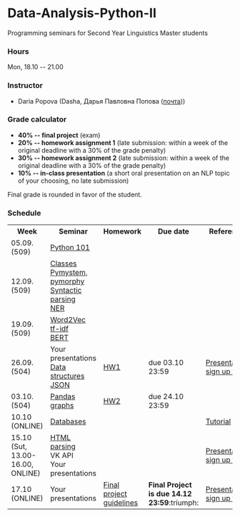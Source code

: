 # Data-Analysis-Python-II

Programming seminars for Second Year Linguistics Master students

### Hours

Mon, 18.10 -- 21.00

### Instructor
* Daria Popova (Dasha, Дарья Павловна Попова ([почта](mailto:daschapopowa@gmail.com)))

### Grade calculator
* **40% -- final project** (exam)
* **20% -- homework assignment 1** (late submission: within a week of the original deadline with a 30% of the grade penalty)
* **30% -- homework assignment 2** (late submission: within a week of the original deadline with a 30% of the grade penalty)
* **10% -- in-class presentation** (a short oral presentation on an NLP topic of your choosing, no late submission)

Final grade is rounded in favor of the student. 

### Schedule
<table>
  <tr>
    <th>Week</th>
    <th>Seminar</th>
    <th>Homework</th>
    <th>Due date</th>
    <th>Reference</th>
  </tr>
   <tr>
    <td>05.09. (509)</td>
    <td><a href="https://github.com/dashapopova/Programming-Basics">Python 101</a></td>
    <td></td>
    <td></td>
    <td>
    </td>
  </tr>
  <tr>
    <td>12.09. (509)</td>
    <td><a href="https://github.com/dashapopova/Data-Analysis-Python-II/blob/main/03.09/PP_classes.ipynb">Classes</a><br>
      <a href="https://github.com/dashapopova/Data-Analysis-Python-II/blob/main/03.09/PPSem1.ipynb">Pymystem, pymorphy</a><br>
     <a href="https://github.com/dashapopova/Data-Analysis-Python-II/blob/main/17.09/SpaCy(2).ipynb">Syntactic parsing</a><br>
      <a href="https://github.com/dashapopova/Data-Analysis-Python-II/blob/main/03.09/NER.ipynb">NER</a>
    </td>
    <td></td>
    <td></td>
    <td>
    </td>
  </tr>
    <td>19.09. (509)</td>
    <td><a href="https://github.com/dashapopova/Data-Analysis-Python-II/blob/main/10.09/PP_word2vec(1).ipynb">Word2Vec</a><br>
       <a href="https://github.com/dashapopova/Data-Analysis-Python-II/blob/main/10.09/TFIDF.ipynb">tf-idf</a><br>
       <a href="https://github.com/dashapopova/Data-Analysis-Python-II/blob/main/10.09/BERT.pdf">BERT</a>
  </td>
    <td></td>
    <td></td>
    <td></td>
   </tr>
    <tr>
    <td>26.09. (504)</td>
    <td>Your presentations<br>
    <a href="https://github.com/dashapopova/Data-Analysis-Python-II/blob/main/26.09/data_structures_1(1).ipynb">Data structures</a><br>
      <a href="https://github.com/dashapopova/Data-Analysis-Python-II/blob/main/26.09/PP_json_practice.ipynb">JSON</a>
    </td>
    <td> <a href="https://github.com/dashapopova/Data-Analysis-Python-II/blob/main/HWs/HW1.md">HW1</a></td>
    <td>due 03.10 23:59</td>
    <td><a href="https://docs.google.com/spreadsheets/d/1ZOXVzgwpfM5pL5uJ2uYvxnR04dCc3ssIUTdG6JQaS-E/edit?usp=sharing">Presentation sign up form</a>
  </td>
  </tr>
    <tr>
    <td>03.10. (504)</td>
    <td><a href="https://github.com/dashapopova/Data-Analysis-Python-II/tree/main/24.09">Pandas</a><br>
    <a href="https://github.com/dashapopova/Data-Analysis-Python-II/blob/main/17.09/PP_graphs.ipynb">graphs</a>
  </td>
    <td><a href="https://github.com/dashapopova/Data-Analysis-Python-II/blob/main/HWs/HW2.md">HW2</a></td>
    <td>due 24.10 23:59</td>
    <td></td>
  </tr>
    <tr>
    <td>10.10 (ONLINE)</td>
    <td>
     <a href="https://github.com/dashapopova/Data-Analysis-Python-II/tree/main/08.10">Databases</a>
  </td>
    <td></td>
  <td></td>
    <td><a href="https://sqlbolt.com/lesson/introduction">Tutorial</a></td>
  </tr>
    <tr>
    <td>15.10 (Sut, 13.00-16.00, ONLINE)</td>
    <td><a href="https://github.com/dashapopova/Data-Analysis-Python-II/blob/main/03.09/PPSem2.ipynb">HTML parsing</a><br>
      VK API<br>
      Your presentations
  </td>
    <td></td>
    <td></td>
    <td><a href="https://docs.google.com/spreadsheets/d/1ZOXVzgwpfM5pL5uJ2uYvxnR04dCc3ssIUTdG6JQaS-E/edit?usp=sharing">Presentation sign up form</a></td>
  </tr>
  </tr>
    <tr>
    <td>17.10 (ONLINE)</td>
    <td>Your presentations</td>
    <td><a href="https://github.com/dashapopova/Data-Analysis-Python-II/blob/main/HWs/FinalProjectGuidelines.md">Final project guidelines</a></td>
    <td><b>Final Project is due 14.12 23:59</b>:triumph:</td>
    <td><a href="https://docs.google.com/spreadsheets/d/1ZOXVzgwpfM5pL5uJ2uYvxnR04dCc3ssIUTdG6JQaS-E/edit?usp=sharing">Presentation sign up form</a></td>
  </tr>
</table>


